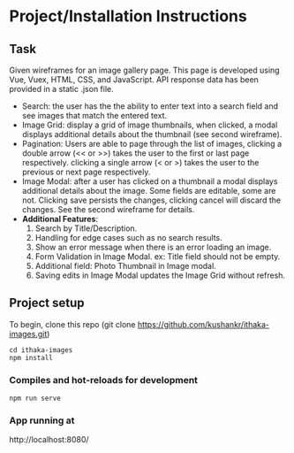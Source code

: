 # Project/Installation Instructions

## Task

Given wireframes for an image gallery page.
This page is developed using Vue, Vuex, HTML, CSS, and JavaScript.
API response data has been provided in a static .json file.
- Search: the user has the the ability to enter text into a search field and see images
that match the entered text.
- Image Grid: display a grid of image thumbnails, when clicked, a modal displays
additional details about the thumbnail (see second wireframe).
- Pagination: Users are able to page through the list of images, clicking a double
arrow (<< or >>) takes the user to the first or last page respectively. clicking a single
arrow (< or >) takes the user to the previous or next page respectively.
- Image Modal: after a user has clicked on a thumbnail a modal displays 
additional details about the image. Some fields are editable, some are not. Clicking save
persists the changes, clicking cancel will discard the changes. See the second wireframe
for details.
- **Additional Features**: 
  1. Search by Title/Description.
  2. Handling for edge cases such as no search results.
  3. Show an error message when there is an error loading an image.
  4. Form Validation in Image Modal. ex: Title field should not be empty.
  5. Additional field: Photo Thumbnail in Image modal.
  6. Saving edits in Image Modal updates the Image Grid without refresh.
  

## Project setup

To begin, clone this repo (git clone https://github.com/kushankr/ithaka-images.git)
```
cd ithaka-images
npm install
```

### Compiles and hot-reloads for development
```
npm run serve
```

### App running at

http://localhost:8080/
